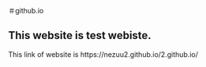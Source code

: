 ＃github.io
## This website is test webiste.
<p>This link of website is https://nezuu2.github.io/2.github.io/</p>

